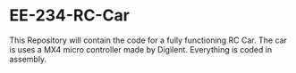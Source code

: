 # EE-234-RC-Car
This Repository will contain the code for a fully functioning RC Car. The car is uses a MX4 micro controller made by Digilent. Everything is coded in assembly. 
